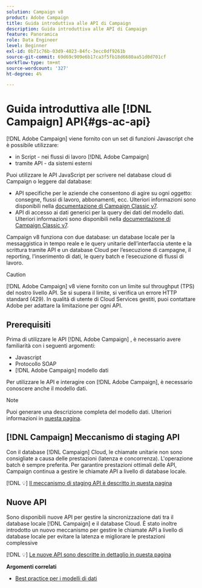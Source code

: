 ```yaml
---
solution: Campaign v8
product: Adobe Campaign
title: Guida introduttiva alle API di Campaign
description: Guida introduttiva alle API di Campaign
feature: Panoramica
role: Data Engineer
level: Beginner
exl-id: 0b71c76b-03d9-4023-84fc-3ecc0df9261b
source-git-commit: 69d69c909e6b17ca3f5fb18d6680aa51d0d701cf
workflow-type: tm+mt
source-wordcount: '327'
ht-degree: 4%

---
```


# Guida introduttiva alle [!DNL Campaign] API{#gs-ac-api}

[!DNL Adobe Campaign] viene fornito con un set di funzioni Javascript che è possibile utilizzare:

* in Script - nei flussi di lavoro [!DNL Adobe Campaign]
* tramite API - da sistemi esterni

Puoi utilizzare le API JavaScript per scrivere nel database cloud di Campaign o leggere dal database:

* API specifiche per le aziende che consentono di agire su ogni oggetto: consegne, flussi di lavoro, abbonamenti, ecc. Ulteriori informazioni sono disponibili nella [documentazione di Campaign Classic v7](https://experienceleague.adobe.com/docs/campaign-classic/using/configuring-campaign-classic/api/business-oriented-apis.html).
* API di accesso ai dati generici per la query dei dati del modello dati. Ulteriori informazioni sono disponibili nella [documentazione di Campaign Classic v7](https://experienceleague.adobe.com/docs/campaign-classic/using/configuring-campaign-classic/api/data-oriented-apis.html).

Campaign v8 funziona con due database: un database locale per la messaggistica in tempo reale e le query unitarie dell’interfaccia utente e la scrittura tramite API e un database Cloud per l’esecuzione di campagne, il reporting, l’inserimento di dati, le query batch e l’esecuzione di flussi di lavoro.

>[!CAUTION]
>
>[!DNL Adobe Campaign] v8 viene fornito con un limite sul throughput (TPS) del nostro livello API. Se si supera il limite, si verifica un errore HTTP standard (429). In qualità di utente di Cloud Services gestiti, puoi contattare Adobe per adattare la limitazione per ogni API.


## Prerequisiti

Prima di utilizzare le API [!DNL Adobe Campaign] , è necessario avere familiarità con i seguenti argomenti:

* Javascript
* Protocollo SOAP
* [!DNL Adobe Campaign] modello dati

Per utilizzare le API e interagire con [!DNL Adobe Campaign], è necessario conoscere anche il modello dati.

>[!NOTE]
>Puoi generare una descrizione completa del modello dati. Ulteriori informazioni in [questa pagina](datamodel.md).

## [!DNL Campaign] Meccanismo di staging API

Con il database [!DNL Campaign] Cloud, le chiamate unitarie non sono consigliate a causa delle prestazioni (latenza e concorrenza). L&#39;operazione batch è sempre preferita. Per garantire prestazioni ottimali delle API, Campaign continua a gestire le chiamate API a livello di database locale.

[!DNL :bulb:] [Il meccanismo di staging API è descritto in questa pagina](staging.md)

## Nuove API

Sono disponibili nuove API per gestire la sincronizzazione dati tra il database locale [!DNL Campaign] e il database Cloud. È stato inoltre introdotto un nuovo meccanismo per gestire le chiamate API a livello di database locale per evitare la latenza e migliorare le prestazioni complessive

[!DNL :bulb:] [Le nuove API sono descritte in dettaglio in questa pagina](new-apis.md)

**Argomenti correlati**

* [Best practice per i modelli di dati](datamodel-best-practices.md)
